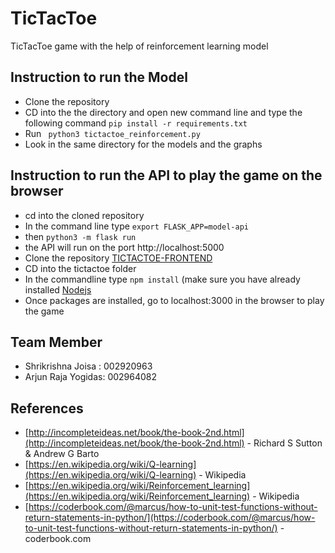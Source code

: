 # TicTacToe
TicTacToe game with the help of reinforcement learning model


## Instruction to run the Model
- Clone the repository 
- CD into the the directory and open new command line and type the following command ```pip install -r requirements.txt```
- Run ``` python3 tictactoe_reinforcement.py```
- Look in the same directory for the models and the graphs 

## Instruction to run the API to play the game on the browser
- cd into the cloned repository
- In the command line type ``` export FLASK_APP=model-api ```
- then ``` python3 -m flask run ```
- the API will run on the port http://localhost:5000
- Clone the repository [TICTACTOE-FRONTEND](https://github.com/coderbirju/PSA_Tic_Tac_Toe_FE)
- CD into the tictactoe folder
- In the commandline type ```npm install``` (make sure you have already installed [Nodejs](https://nodejs.org/en/)
- Once packages are installed, go to localhost:3000 in the browser to play the game


## Team Member

* Shrikrishna Joisa : 002920963
* Arjun Raja Yogidas: 002964082


## References
- [http://incompleteideas.net/book/the-book-2nd.html](http://incompleteideas.net/book/the-book-2nd.html) - Richard S Sutton & Andrew G Barto
- [https://en.wikipedia.org/wiki/Q-learning](https://en.wikipedia.org/wiki/Q-learning) - Wikipedia
- [https://en.wikipedia.org/wiki/Reinforcement_learning](https://en.wikipedia.org/wiki/Reinforcement_learning) - Wikipedia
- [https://coderbook.com/@marcus/how-to-unit-test-functions-without-return-statements-in-python/](https://coderbook.com/@marcus/how-to-unit-test-functions-without-return-statements-in-python/) - coderbook.com
